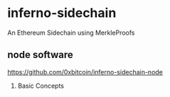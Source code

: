 # inferno-sidechain
An Ethereum Sidechain using MerkleProofs

## node software 
https://github.com/0xbitcoin/inferno-sidechain-node


1. Basic Concepts


 
